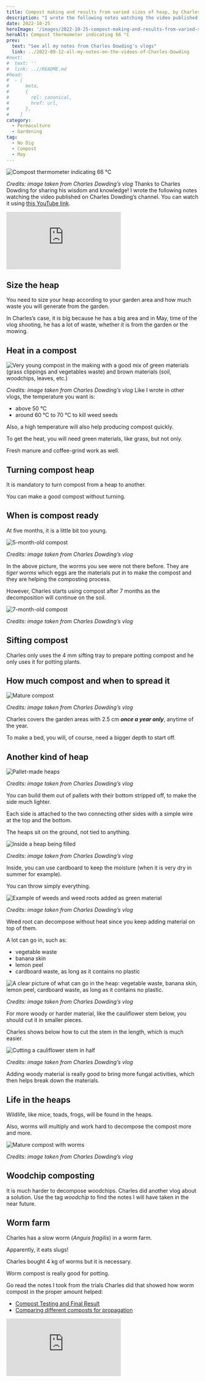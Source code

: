 ```yaml
---
title: Compost making and results from varied sizes of heap, by Charles Dowding
description: "I wrote the following notes watching the video published on Charles Dowding's channel"
date: 2022-10-25
heroImage: '/images/2022-10-25-compost-making-and-results-from-varied-sizes-of-heap-charles-dowding-hero.jpg'
heroAlt: Compost thermometer indicating 66 °C
prev:
  text: "See all my notes from Charles Dowding's vlogs"
  link: ../2022-09-12-all-my-notes-on-the-videos-of-Charles-Dowding
#next:
#  text: ''
#  link: ..//README.md
#head:
#  - [
#      meta,
#      {
#        rel: canonical,
#        href: url,
#      },
#    ]
category:
  - Permaculture
  - Gardening
tag:
  - No Dig
  - Compost
  - May
---
```


![Compost thermometer indicating 66 °C](./images/2022-10-25-compost-making-and-results-from-varied-sizes-of-heap-charles-dowding-hero.jpg.jpg)

_Credits: image taken from Charles Dowding’s vlog_
Thanks to Charles Dowding for sharing his wisdom and knowledge!
I wrote the following notes watching the video published on Charles Dowding’s channel.
You can watch it using [this YouTube link](https://www.youtube.com/watch?v=VhHshAf2lpM).

<!-- markdownlint-disable MD033 -->
<iframe class="newsletter-embed" src="https://thetooltip.substack.com/embed" frameborder="0" scrolling="no"></iframe>

## Size the heap

You need to size your heap according to your garden area and how much waste you will generate from the garden.

In Charles’s case, it is big because he has a big area and in May, time of the vlog shooting, he has a lot of waste, whether it is from the garden or the mowing.

## Heat in a compost

![Very young compost in the making with a good mix of green materials (grass clippings and vegetables waste) and brown materials (soil, woodchips, leaves, etc.)](./images/very-young-compost.jpg)

_Credits: image taken from Charles Dowding’s vlog_
Like I wrote in other vlogs, the temperature you want is:

- above 50 °C
- around 60 °C to 70 °C to kill weed seeds

Also, a high temperature will also help producing compost quickly.

To get the heat, you will need green materials, like grass, but not only.

Fresh manure and coffee-grind work as well.

## Turning compost heap

It is mandatory to turn compost from a heap to another.

You can make a good compost without turning.

## When is compost ready

At five months, it is a little bit too young.

![5-month-old compost](./images/5-months-old-compost.jpg)

_Credits: image taken from Charles Dowding’s vlog_

In the above picture, the worms you see were not there before. They are _tiger worms_ which eggs are the materials put in to make the compost and they are helping the composting process.

However, Charles starts using compost after 7 months as the decomposition will continue on the soil.

![7-month-old compost](./images/7-months-old-compost.jpg)

_Credits: image taken from Charles Dowding’s vlog_

## Sifting compost

Charles only uses the 4 mm sifting tray to prepare potting compost and he only uses it for potting plants.

## How much compost and when to spread it

![Mature compost](./images/mature-compost.jpg)

_Credits: image taken from Charles Dowding’s vlog_

Charles covers the garden areas with 2.5 cm **_once a year only_**, anytime of the year.

To make a bed, you will, of course, need a bigger depth to start off.

## Another kind of heap

![Pallet-made heaps](./images/pallet-heaps.jpg)

_Credits: image taken from Charles Dowding’s vlog_

You can build them out of pallets with their bottom stripped off, to make the side much lighter.

Each side is attached to the two connecting other sides with a simple wire at the top and the bottom.

The heaps sit on the ground, not tied to anything.

![Inside a heap being filled](./images/inside-a-heap-being-filled.jpg)

_Credits: image taken from Charles Dowding’s vlog_

Inside, you can use cardboard to keep the moisture (when it is very dry in summer for example).

You can throw simply everything.

![Example of weeds and weed roots added as green material](./images/example-of-weed-roots.jpg)

_Credits: image taken from Charles Dowding’s vlog_

Weed root can decompose without heat since you keep adding material on top of them.

A lot can go in, such as:

- vegetable waste
- banana skin
- lemon peel
- cardboard waste, as long as it contains no plastic

![A clear picture of what can go in the heap: vegetable waste, banana skin, lemon peel, cardboard waste, as long as it contains no plastic.](./images/a-lot-can-go-in.jpg)

_Credits: image taken from Charles Dowding’s vlog_

For more woody or harder material, like the cauliflower stem below, you should cut it in smaller pieces.

Charles shows below how to cut the stem in the length, which is much easier.

![Cutting a cauliflower stem in half](./images/cutting-a-cauliflower-stem.jpg)

_Credits: image taken from Charles Dowding’s vlog_

Adding woody material is really good to bring more fungal activities, which then helps break down the materials.

## Life in the heaps

Wildlife, like mice, toads, frogs, will be found in the heaps.

Also, worms will multiply and work hard to decompose the compost more and more.

![Mature compost with worms](./images/mature-compost-from-pallet-heap.jpg)

_Credits: image taken from Charles Dowding’s vlog_

## Woodchip composting

It is much harder to decompose woodchips. Charles did another vlog about a solution. Use the tag _woodchip_ to find the notes I will have taken in the near future.

## Worm farm

Charles has a slow worm (_Anguis fragilis_) in a worm farm.

Apparently, it eats slugs!

Charles bought 4 kg of worms but it is necessary.

Worm compost is really good for potting.

Go read the notes I took from the trials Charles did that showed how worm compost in the proper amount helped:

- [Compost Testing and Final Result](../2022-10-23-compost-testing-and-final-result-charles-dowding/README.md)
- [Comparing different composts for propagation](../2022-10-21-comparing-different-composts-for-propagation-charles-dowding/README.md)

<!-- markdownlint-disable MD033 -->
<iframe class="newsletter-embed" src="https://thetooltip.substack.com/embed" frameborder="0" scrolling="no"></iframe>
